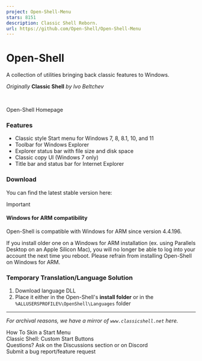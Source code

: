 ```yaml
---
project: Open-Shell-Menu
stars: 8151
description: Classic Shell Reborn.
url: https://github.com/Open-Shell/Open-Shell-Menu
---
```


Open-Shell
==========

A collection of utilities bringing back classic features to Windows.

_Originally_ **Classic Shell** _by Ivo Beltchev_

          

Open-Shell Homepage

### Features

-   Classic style Start menu for Windows 7, 8, 8.1, 10, and 11
-   Toolbar for Windows Explorer
-   Explorer status bar with file size and disk space
-   Classic copy UI (Windows 7 only)
-   Title bar and status bar for Internet Explorer

### Download

You can find the latest stable version here:

Important

#### Windows for ARM compatibility

Open-Shell is compatible with Windows for ARM since version 4.4.196.

If you install older one on a Windows for ARM installation (ex. using Parallels Desktop on an Apple Silicon Mac), you will no longer be able to log into your account the next time you reboot. Please refrain from installing Open-Shell on Windows for ARM.

### Temporary Translation/Language Solution

1.  Download language DLL
2.  Place it either in the Open-Shell's **install folder** or in the `%ALLUSERSPROFILE%\OpenShell\Languages` folder

* * *

_For archival reasons, we have a mirror of `www.classicshell.net` here._

How To Skin a Start Menu  
Classic Shell: Custom Start Buttons  
Questions? Ask on the Discussions section or on Discord  
Submit a bug report/feature request
